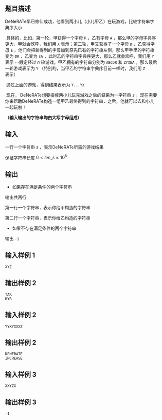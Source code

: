 ## 题目描述

​	DeNeRATe早已修仙成功，他看到两小儿（小儿甲乙）在玩游戏，比较字符串字典序大小

​	具体的，比如，第一轮，甲获得一个字母 `R` ，乙有字母 `A` ，那么甲的字母字典序更大，甲就会欢呼，我们用 `X` 表示；第二轮，甲又获得了一个字母 `D` ，乙获得字母 `E` ，他们会把新得到的字母加到原先已有的字符串左侧，那么甲手里的字符串变为 `DR` ，乙变为 `EA` ，此时乙的字符串字典序更大，那么乙就会欢呼，我们用 `Y` 表示 $\cdots$假定经过 $n$ 轮游戏，甲乙拥有的字符串分别为 `ABCDR` 和 `ZYXEA` ，那么最后一轮游戏表示为 `Y` （特别的，当甲乙的字符串字典序目前一样时，我们用 `Z` 表示）

​	通过上面的游戏，得到结果表示为 `Y...YX` 

​	现在， DeNeRATe想要操控两小儿玩完游戏之后的结果为一字符串 $s$ ，现在需要你来帮助DeNeRATe构造一组甲乙最终得到的字符串，之后，他就可以去和小儿一起玩啦！

**（输入输出的字符串均由大写字母组成）**

## 输入

一行一个字符串 $s$ ，表示DeNeRATe所需的游戏结果

保证字符串长度 $0 < len \_ s \leq 10 ^ 6$ 

## 输出

- 如果存在满足条件的两个字符串

输出共两行

第一行一个字符串，表示你给甲构造的字符串

第二行一个字符串，表示你给乙构造的字符串

- 如果不存在满足条件的两个字符串

输出 `-1`

## 输入样例 1
    XYZ

## 输出样例 2
    TAR
    HYR

## 输入样例 2
    YYXYXXXZ

## 输出样例 2
    DENERATE
    INCREASE

## 输入样例 3
    XXYZX

## 输出样例 3
    -1